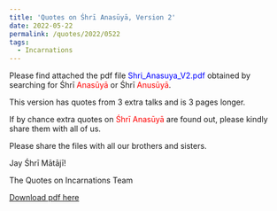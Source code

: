 ```yaml
---
title: 'Quotes on Śhrī Anasūyā, Version 2'
date: 2022-05-22
permalink: /quotes/2022/0522
tags:
  - Incarnations
---
```


Please find attached the pdf file <font color="blue">Shri_Anasuya_V2.pdf</font> obtained by searching for Śhrī <font color="red">Anasūyā</font> or Śhrī <font color="red">Anusūyā</font>.   

This version has quotes from 3 extra talks and is 3 pages longer. 

If by chance extra quotes on <font color="red">Śhrī Anasūyā</font> are found out, please kindly share them with all of us. 

Please share the files with all our brothers and sisters.

Jay Śhrī Mātājī!  

The Quotes on Incarnations Team  

[Download pdf here](http://seven-teams.github.io/files/Shri_Anasuya_V2.pdf)